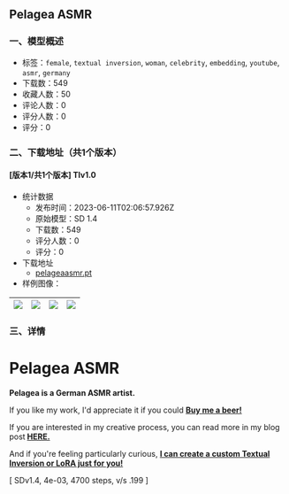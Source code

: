 ## Pelagea ASMR
### 一、模型概述

- 标签：`female`, `textual inversion`, `woman`, `celebrity`, `embedding`, `youtube`, `asmr`, `germany`
- 下载数：549
- 收藏人数：50
- 评论人数：0
- 评分人数：0
- 评分：0

### 二、下载地址（共1个版本）

#### [版本1/共1个版本] TIv1.0

- 统计数据
  - 发布时间：2023-06-11T02:06:57.926Z
  - 原始模型：SD 1.4
  - 下载数：549
  - 评分人数：0
  - 评分：0
- 下载地址
  - [pelageaasmr.pt](https://civitai.com/api/download/models/84064)
- 样例图像：

| <img src="https://image.civitai.com/xG1nkqKTMzGDvpLrqFT7WA/a4f9e7da-d836-40e2-b053-d077784268eb/width=450/948718.jpeg" /> | <img src="https://image.civitai.com/xG1nkqKTMzGDvpLrqFT7WA/603f66c1-0d8f-4a4f-84a3-c08340c44a88/width=450/948723.jpeg" /> | <img src="https://image.civitai.com/xG1nkqKTMzGDvpLrqFT7WA/d8c3ab54-3cbb-40fd-9814-626fad377cab/width=450/948726.jpeg" /> | <img src="https://image.civitai.com/xG1nkqKTMzGDvpLrqFT7WA/c96e4c53-2182-4f86-bca7-5c17c979152d/width=450/948721.jpeg" /> |
| ---- | ---- | ---- | ---- |


### 三、详情
<h1 id="lunabloom-asmr">Pelagea ASMR</h1><p><strong>Pelagea is a German ASMR artist.</strong></p><p>If you like my work, I'd appreciate it if you could <a target="_blank" rel="ugc" href="https://ko-fi.com/bozack3000"><strong>Buy me a beer!</strong></a></p><p>If you are interested in my creative process, you can read more in my blog post<strong> </strong><a target="_blank" rel="ugc" href="https://ko-fi.com/post/My-Textual-Inversion-methodology-M4M2L0B29"><strong>HERE.</strong></a></p><p>And if you're feeling particularly curious, <a target="_blank" rel="ugc" href="https://www.buymeacoffee.com/bozack3000"><strong>I can create a custom Textual Inversion or LoRA just for you!</strong></a></p><p>[ SDv1.4, 4e-03, 4700 steps, v/s .199 ]</p>